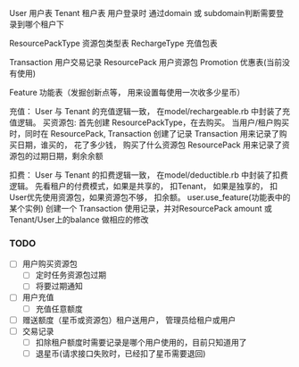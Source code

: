 User 用户表
Tenant 租户表
用户登录时 通过domain 或 subdomain判断需要登录到哪个租户下

ResourcePackType 资源包类型表
RechargeType     充值包表

Transaction      用户交易记录
ResourcePack     用户资源包
Promotion        优惠表(当前没有使用)

Feature          功能表（发掘创新点等， 用来设置每使用一次收多少星币）

充值：
  User 与 Tenant 的充值逻辑一致， 在model/rechargeable.rb 中封装了充值逻辑。
  买资源包:
    首先创建 ResourcePackType，在去购买。
    当用户/租户购买时，同时在 ResourcePack, Transaction 创建了记录
    Transaction 用来记录了购买日期，谁买的， 花了多少钱， 购买了什么资源包
    ResourcePack 用来记录了资源包的过期日期，剩余余额

扣费：
  User 与 Tenant 的扣费逻辑一致， 在model/deductible.rb 中封装了扣费逻辑。
  先看租户的付费模式，如果是共享的， 扣Tenant， 如果是独享的， 扣User优先使用资源包，如果资源包不够， 扣余额。
  user.use_feature(功能表中的某个实例)
  创建一个 Transaction 使用记录，并对ResourcePack amount 或 Tenant/User上的balance 做相应的修改



### TODO

* [ ] 用户购买资源包
    * [ ] 定时任务资源包过期
    * [ ] 将要过期通知
* [ ] 用户充值
    * [ ] 充值任意额度
* [ ] 赠送额度（星币或资源包）租户送用户， 管理员给租户或用户
* [ ] 交易记录
    * [ ] 扣除租户额度时需要记录是哪个用户使用的，目前只知道用了
    * [ ] 退星币(请求接口失败时，已经扣了星币需要退回)
